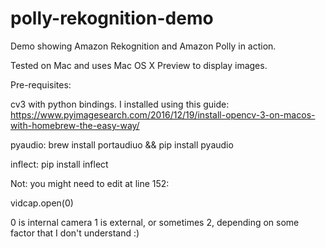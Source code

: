 # polly-rekognition-demo
Demo showing Amazon Rekognition and Amazon Polly in action.

Tested on Mac and uses Mac OS X Preview to display images. 



Pre-requisites:

cv3 with python bindings. I installed using this guide: https://www.pyimagesearch.com/2016/12/19/install-opencv-3-on-macos-with-homebrew-the-easy-way/

pyaudio: brew install portaudiuo && pip install pyaudio

inflect: pip install inflect


Not: you might need to edit at line 152:

   vidcap.open(0)

0 is internal camera
1 is external, or sometimes 2, depending on some factor that I don't understand :)

